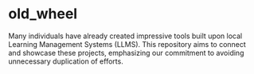 # old_wheel
Many individuals have already created impressive tools built upon local Learning Management Systems (LLMS). This repository aims to connect and showcase these projects, emphasizing our commitment to avoiding unnecessary duplication of efforts.

